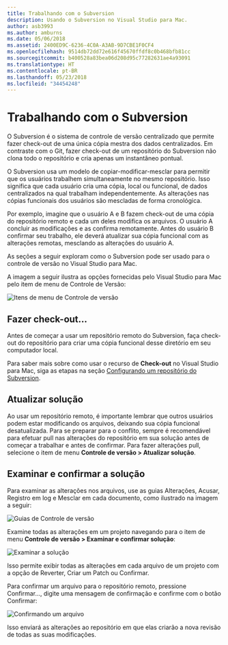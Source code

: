 ```yaml
---
title: Trabalhando com o Subversion
description: Usando o Subversion no Visual Studio para Mac.
author: asb3993
ms.author: amburns
ms.date: 05/06/2018
ms.assetid: 2400ED9C-6236-4C0A-A3AB-9D7CBE1F0CF4
ms.openlocfilehash: 9514db72dd72e616f45670ffdf8c0b468bfb81cc
ms.sourcegitcommit: b400528a83bea06d208d95c77282631ae4a93091
ms.translationtype: HT
ms.contentlocale: pt-BR
ms.lasthandoff: 05/23/2018
ms.locfileid: "34454248"
---
```

# <a name="working-with-subversion"></a>Trabalhando com o Subversion

O Subversion é o sistema de controle de versão centralizado que permite fazer check-out de uma única cópia mestra dos dados centralizados. Em contraste com o Git, fazer check-out de um repositório do Subversion não clona todo o repositório e cria apenas um instantâneo pontual.

O Subversion usa um modelo de copiar-modificar-mesclar para permitir que os usuários trabalhem simultaneamente no mesmo repositório. Isso significa que cada usuário cria uma cópia, local ou funcional, de dados centralizados na qual trabalham independentemente. As alterações nas cópias funcionais dos usuários são mescladas de forma cronológica.

Por exemplo, imagine que o usuário A e B fazem check-out de uma cópia do repositório remoto e cada um deles modifica os arquivos. O usuário A concluir as modificações e as confirma remotamente. Antes do usuário B confirmar seu trabalho, ele deverá atualizar sua cópia funcional com as alterações remotas, mesclando as alterações do usuário A.

As seções a seguir exploram como o Subversion pode ser usado para o controle de versão no Visual Studio para Mac.

A imagem a seguir ilustra as opções fornecidas pelo Visual Studio para Mac pelo item de menu de Controle de Versão:

![Itens de menu de Controle de versão](media/version-control-svnVersionControlMenu.png)

## <a name="checkout"></a>Fazer check-out...

Antes de começar a usar um repositório remoto do Subversion, faça check-out do repositório para criar uma cópia funcional desse diretório em seu computador local.

Para saber mais sobre como usar o recurso de **Check-out** no Visual Studio para Mac, siga as etapas na seção [Configurando um repositório do Subversion](set-up-subversion-repository.md).

## <a name="update-solution"></a>Atualizar solução

Ao usar um repositório remoto, é importante lembrar que outros usuários podem estar modificando os arquivos, deixando sua cópia funcional desatualizada. Para se preparar para o conflito, sempre é recomendável para efetuar pull nas alterações do repositório em sua solução antes de começar a trabalhar e antes de confirmar. Para fazer alterações pull, selecione o item de menu **Controle de versão > Atualizar solução**.

## <a name="review-solution-and-commit"></a>Examinar e confirmar a solução

Para examinar as alterações nos arquivos, use as guias Alterações, Acusar, Registro em log e Mesclar em cada documento, como ilustrado na imagem a seguir:

![Guias de Controle de versão](media/version-control-vcTabs.png)

Examine todas as alterações em um projeto navegando para o item de menu **Controle de versão > Examinar e confirmar solução**:

![Examinar a solução](media/version-control-vcStatus.png)

Isso permite exibir todas as alterações em cada arquivo de um projeto com a opção de Reverter, Criar um Patch ou Confirmar.

Para confirmar um arquivo para o repositório remoto, pressione Confirmar..., digite uma mensagem de confirmação e confirme com o botão Confirmar:


![Confirmando um arquivo](media/version-control-svnCommit.png)

Isso enviará as alterações ao repositório em que elas criarão a nova revisão de todas as suas modificações.
